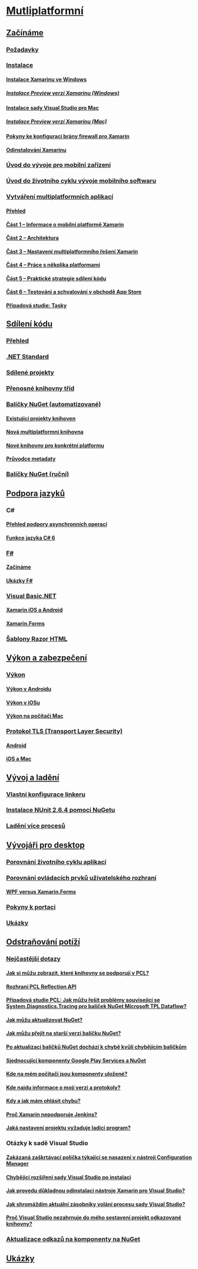 # [Mutliplatformní](index.yml)
## [Začínáme](get-started/index.md)
### [Požadavky](get-started/requirements.md)
### [Instalace](get-started/installation/index.md)
#### [Instalace Xamarinu ve Windows](get-started/installation/windows.md)
##### [Instalace Preview verzí Xamarinu (Windows)](get-started/installation/windows-preview.md)
#### [Instalace sady Visual Studio pro Mac](/visualstudio/mac/installation/)
##### [Instalace Preview verzí Xamarinu (Mac)](/visualstudio/mac/update/)
#### [Pokyny ke konfiguraci brány firewall pro Xamarin](get-started/installation/firewall.md)
#### [Odinstalování Xamarinu](get-started/installation/uninstalling-xamarin.md)
### [Úvod do vývoje pro mobilní zařízení](get-started/introduction-to-mobile-development.md)
### [Úvod do životního cyklu vývoje mobilního softwaru](get-started/introduction-to-mobile-sdlc.md)

### [Vytváření multiplatformních aplikací](app-fundamentals/building-cross-platform-applications/index.md)
#### [Přehled](app-fundamentals/building-cross-platform-applications/overview.md)
#### [Část 1 – Informace o mobilní platformě Xamarin](app-fundamentals/building-cross-platform-applications/understanding-the-xamarin-mobile-platform.md)
#### [Část 2 – Architektura](app-fundamentals/building-cross-platform-applications/architecture.md)
#### [Část 3 – Nastavení multiplatformního řešení Xamarin](app-fundamentals/building-cross-platform-applications/setting-up-a-xamarin-cross-platform-solution.md)
#### [Část 4 – Práce s několika platformami](app-fundamentals/building-cross-platform-applications/platform-divergence-abstraction-divergent-implementation.md)
#### [Část 5 – Praktické strategie sdílení kódu](app-fundamentals/building-cross-platform-applications/practical-code-sharing-strategies.md)
#### [Část 6 – Testování a schvalování v obchodě App Store](app-fundamentals/building-cross-platform-applications/testing-and-app-store-approvals.md)
#### [Případová studie: Tasky](app-fundamentals/building-cross-platform-applications/case-study-tasky.md)

## [Sdílení kódu](app-fundamentals/index.md)
### [Přehled](app-fundamentals/code-sharing.md)
### [.NET Standard](app-fundamentals/net-standard.md)
### [Sdílené projekty](app-fundamentals/shared-projects.md)
### [Přenosné knihovny tříd](app-fundamentals/pcl.md)
### [Balíčky NuGet (automatizované)](app-fundamentals/nuget-multiplatform-libraries/index.md)
#### [Existující projekty knihoven](app-fundamentals/nuget-multiplatform-libraries/existing-library.md)
#### [Nová multiplatformní knihovna](app-fundamentals/nuget-multiplatform-libraries/single-codebase.md)
#### [Nové knihovny pro konkrétní platformu](app-fundamentals/nuget-multiplatform-libraries/platform-specific.md)
#### [Průvodce metadaty](app-fundamentals/nuget-multiplatform-libraries/metadata.md)
### [Balíčky NuGet (ruční)](app-fundamentals/nuget-manual.md)

## [Podpora jazyků](platform/index.md)

### C#
#### [Přehled podpory asynchronních operací](platform/async.md)
#### [Funkce jazyka C# 6](platform/csharp-six.md)
### [F#](platform/fsharp/index.md)
#### [Začínáme](platform/fsharp/overview.md)
#### [Ukázky F#](platform/fsharp/samples.md)
### [Visual Basic.NET](platform/visual-basic/index.md)
#### [Xamarin iOS a Android](platform/visual-basic/native-apps.md)
#### [Xamarin.Forms](platform/visual-basic/xamarin-forms.md)
### [Šablony Razor HTML](platform/razor-html-templates/index.md)

## [Výkon a zabezpečení](deploy-test/performance.md)
### [Výkon](deploy-test/memory-perf-best-practices.md)
#### [Výkon v Androidu](~/android/deploy-test/performance.md?context=xamarin/cross-platform)
#### [Výkon v iOSu](~/ios/deploy-test/performance.md?context=xamarin/cross-platform)
#### [Výkon na počítači Mac](~/mac/deploy-test/performance.md?context=xamarin/cross-platform)
### [Protokol TLS (Transport Layer Security)](app-fundamentals/transport-layer-security.md)
#### [Android](~/android/app-fundamentals/http-stack.md?context=xamarin/cross-platform)
#### [iOS a Mac](~/cross-platform/macios/http-stack.md?context=xamarin/cross-platform)
## [Vývoj a ladění](deploy-test/index.md)
### [Vlastní konfigurace linkeru](deploy-test/linker.md)
### [Instalace NUnit 2.6.4 pomocí NuGetu](deploy-test/installing-nunit-using-nuget.md)
### [Ladění více procesů](deploy-test/multi-process-debugging.md)

## [Vývojáři pro desktop](desktop/index.md)
### [Porovnání životního cyklu aplikací](desktop/lifecycle.md)
### [Porovnání ovládacích prvků uživatelského rozhraní](desktop/controls/index.md)
#### [WPF versus Xamarin.Forms](desktop/controls/wpf.md)
### [Pokyny k portaci](desktop/porting.md)
### [Ukázky](desktop/samples.md)

## [Odstraňování potíží](troubleshooting/index.md)
### [Nejčastější dotazy](troubleshooting/questions/index.md)
#### [Jak si můžu zobrazit, které knihovny se podporují v PCL?](troubleshooting/questions/pcl-support-libraries.md)
#### [Rozhraní PCL Reflection API](troubleshooting/questions/pcl-reflection.md)
#### [Případová studie PCL: Jak můžu řešit problémy související se System.Diagnostics.Tracing pro balíček NuGet Microsoft TPL Dataflow?](troubleshooting/questions/pcl-case-study.md)
#### [Jak můžu aktualizovat NuGet?](troubleshooting/questions/nuget-update.md)
#### [Jak můžu přejít na starší verzi balíčku NuGet?](troubleshooting/questions/nuget-package-downgrade.md)
#### [Po aktualizaci balíčků NuGet dochází k chybě kvůli chybějícím balíčkům](troubleshooting/questions/nuget-packages-missing.md)
#### [Sjednocující komponenty Google Play Services a NuGet](troubleshooting/questions/gps-components-nuget.md)
#### [Kde na mém počítači jsou komponenty uložené?](troubleshooting/questions/component-storage.md)
#### [Kde najdu informace o mojí verzi a protokoly?](troubleshooting/questions/version-logs.md)
#### [Kdy a jak mám ohlásit chybu?](troubleshooting/questions/howto-file-bug.md)
#### [Proč Xamarin nepodporuje Jenkins?](troubleshooting/questions/xamarin-jenkins.md)
#### [Jaká nastavení projektu vyžaduje ladicí program?](troubleshooting/questions/debugger-settings.md)

### Otázky k sadě Visual Studio
#### [Zakázaná zaškrtávací políčka týkající se nasazení v nástroji Configuration Manager](troubleshooting/questions/deploy-checkboxes.md)
#### [Chybějící rozšíření sady Visual Studio po instalaci](troubleshooting/questions/missing-vs-extensions.md)
#### [Jak provedu důkladnou odinstalaci nástroje Xamarin pro Visual Studio?](troubleshooting/questions/uninstall-xamarin-vs.md)
#### [Jak shromáždím aktuální zásobníky volání procesu sady Visual Studio?](troubleshooting/questions/vs-callstack.md)
#### [Proč Visual Studio nezahrnuje do mého sestavení projekt odkazované knihovny?](troubleshooting/questions/vs-config-manager.md)

### [Aktualizace odkazů na komponenty na NuGet](troubleshooting/component-nuget.md)
## [Ukázky](samples/index.yml)
